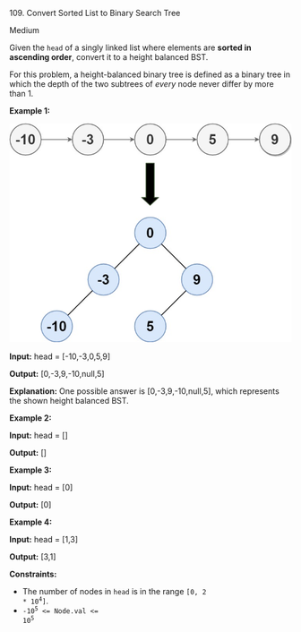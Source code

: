109\. Convert Sorted List to Binary Search Tree

Medium

Given the `head` of a singly linked list where elements are **sorted in ascending order**, convert it to a height balanced BST.

For this problem, a height-balanced binary tree is defined as a binary tree in which the depth of the two subtrees of _every_ node never differ by more than 1.

**Example 1:**

![](linked.jpg)

**Input:** head = [-10,-3,0,5,9]

**Output:** [0,-3,9,-10,null,5]

**Explanation:** One possible answer is [0,-3,9,-10,null,5], which represents the shown height balanced BST. 

**Example 2:**

**Input:** head = []

**Output:** [] 

**Example 3:**

**Input:** head = [0]

**Output:** [0] 

**Example 4:**

**Input:** head = [1,3]

**Output:** [3,1] 

**Constraints:**

*   The number of nodes in `head` is in the range <code>[0, 2 * 10<sup>4</sup>]</code>.
*   <code>-10<sup>5</sup> <= Node.val <= 10<sup>5</sup></code>